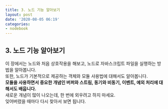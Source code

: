 ```yaml
---
title: 3. 노드 기능 알아보기
layout: post
date: '2020-08-05 06:19'
categories:
- nodebook
---
```


## 3. 노드 기능 알아보기

이 장에서는 노드와 처음 상호작용을 해보고, 노드로 자바스크립트 파일을 실행하는 방법을 알아봅니다.  
또한, 노드가 기본적으로 제공하는 객체와 모듈 사용법에 대해서도 알아봅니다.  
**모듈을 사용하면서 중요한 개념인 버퍼와 스트림, 동기와 비동기, 이벤트, 예외 처리에 대해서도 배웁니다.**  
새로운 개념이 많이 나오는데, 한 번에 외우려고 하지 마세요.  
잊어버렸을 때마다 다시 찾아서 보면 됩니다.